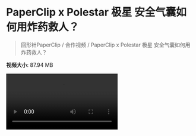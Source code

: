 # PaperClip x Polestar 极星 安全气囊如何用炸药救人？

> 回形针PaperClip / 合作视频 / PaperClip x Polestar 极星 安全气囊如何用炸药救人？

**视频大小**: 87.94 MB

<div class="video"><video src="https://file.hsyhx.top/video/PaperClip/合作视频/PaperClip x Polestar 极星 安全气囊如何用炸药救人？.mp4" controls preload>🤔 您的浏览器不支持 video 标签</video></div>